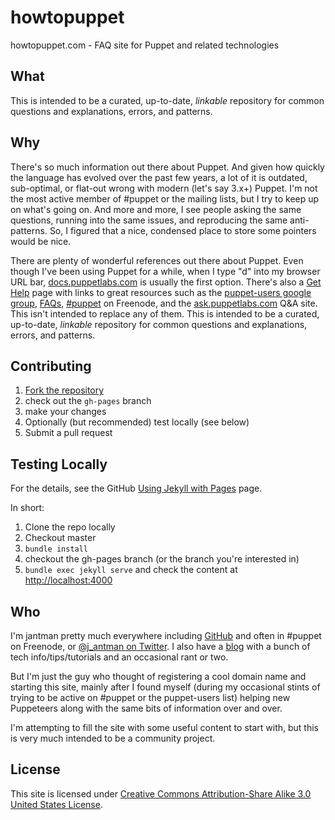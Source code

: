 howtopuppet
===========

howtopuppet.com - FAQ site for Puppet and related technologies

What
----
This is intended to be a curated, up-to-date, _linkable_ repository for common
questions and explanations, errors, and patterns.

Why
---

There's so much information out there about Puppet. And given how quickly the language has evolved over the
past few years, a lot of it is outdated, sub-optimal, or flat-out wrong with modern (let's say 3.x+) Puppet.
I'm not the most active member of #puppet or the mailing lists, but I try to keep up on what's going on. And
more and more, I see people asking the same questions, running into the same issues, and reproducing the same
anti-patterns. So, I figured that a nice, condensed place to store some pointers would be nice.

There are plenty of wonderful references out there about Puppet. Even though I've been using Puppet for a while,
when I type "d" into my browser URL bar, [docs.puppetlabs.com](http://docs.puppetlabs.com/) is usually the first
option. There's also a [Get Help](http://puppetlabs.com/community/get-help) page with links to great resources
such as the [puppet-users google group](http://groups.google.com/group/puppet-users), [FAQs](http://docs.puppetlabs.com/guides/faq.html),
[#puppet](http://webchat.freenode.net/?channels=puppet) on Freenode, and the [ask.puppetlabs.com](http://ask.puppetlabs.com/)
Q&A site. This isn't intended to replace any of them. This is intended to be a curated, up-to-date, _linkable_
repository for common questions and explanations, errors, and patterns.

Contributing
------------

1. [Fork the repository](https://github.com/jantman/howtopuppet/fork)
2. check out the ``gh-pages`` branch
3. make your changes
4. Optionally (but recommended) test locally (see below)
5. Submit a pull request

Testing Locally
---------------

For the details, see the GitHub [Using Jekyll with Pages](https://help.github.com/articles/using-jekyll-with-pages) page.

In short:

1. Clone the repo locally
2. Checkout master
3. ``bundle install``
4. checkout the gh-pages branch (or the branch you're interested in)
5. ``bundle exec jekyll serve`` and check the content at [http://localhost:4000](http://localhost:4000)

Who
---

I'm jantman pretty much everywhere including [GitHub](https://github.com/jantman) and often in #puppet on Freenode,
or [@j_antman on Twitter](https://twitter.com/j_antman). I also have a [blog](http://blog.jasonantman.com/) with a bunch
of tech info/tips/tutorials and an occasional rant or two.

But I'm just the guy who thought of registering a cool domain name and starting this site, mainly after I found myself
(during my occasional stints of trying to be active on #puppet or the puppet-users list) helping new Puppeteers along
with the same bits of information over and over.

I'm attempting to fill the site with some useful content to start with, but this is very much intended to be
a community project.

License
-------

This site is licensed under [Creative Commons Attribution-Share Alike 3.0 United States License](http://creativecommons.org/licenses/by-sa/3.0/us/).

